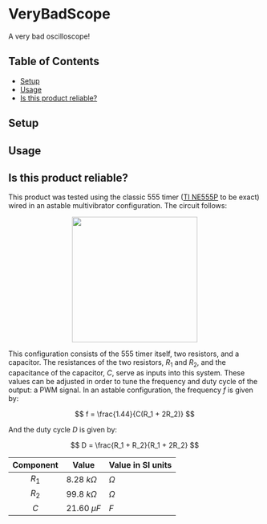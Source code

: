 # VeryBadScope
A very bad oscilloscope!
## Table of Contents
- [Setup](#setup)
- [Usage](#usage)
- [Is this product reliable?](#is-this-product-reliable)

## Setup

## Usage

## Is this product reliable?
This product was tested using the classic 555 timer ([TI
NE555P](https://www.ti.com/product/NE555/part-details/NE555P) to be exact) wired in an astable multivibrator
configuration. The circuit follows:
<p align="center">
  <img width="250" src=./docs/raw_circuit.jpg>
</p>

This configuration consists of the 555 timer itself, two resistors, and a capacitor. The resistances of the
two resistors, $R_1$ and $R_2$, and the capacitance of the capacitor, $C$, serve as inputs into this system.
These values can be adjusted in order to tune the frequency and duty cycle of the output: a PWM signal. In an
astable configuration, the frequency $f$ is given by:

$$
f = \frac{1.44}{C(R_1 + 2R_2)}
$$

And the duty cycle $D$ is given by:

$$
D = \frac{R_1 + R_2}{R_1 + 2R_2}
$$

| Component | Value          | Value in SI units |
|:---------:|----------------|-------------------|
| $R_1$     | 8.28 $k\Omega$ | $\Omega$          |
| $R_2$     | 99.8 $k\Omega$ | $\Omega$          |
| $C$       | 21.60 $\mu F$  | $F$               |
